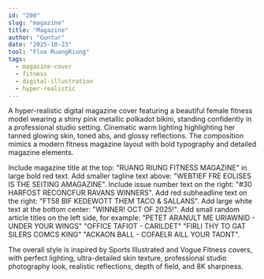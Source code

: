 ```yaml
---
id: "200"
slug: "magazine"
title: "Magazine"
author: "Guntur"
date: "2025-10-23"
tool: "Flux RuangRiung"
tags:
  - magazine-cover
  - fitness
  - digital-illustration
  - hyper-realistic
---
```


A hyper-realistic digital magazine cover featuring a beautiful female fitness model wearing a shiny pink metallic polkadot bikini, standing confidently in a professional studio setting. Cinematic warm lighting highlighting her tanned glowing skin, toned abs, and glossy reflections. The composition mimics a modern fitness magazine layout with bold typography and detailed magazine elements.

Include magazine title at the top: "RUANG RIUNG FITNESS MAGAZINE" in large bold red text.
Add smaller tagline text above: "WEBTIEF FRE EOLISES IS THE SEITING AMAGAZINE".
Include issue number text on the right: "#30 HARFOST RECONCFUR RAVANS WINNERS".
Add red subheadline text on the right: "FT58 BIF KEDEWOTT THEM TACO & SALLANS".
Add large white text at the bottom center: "WINNER!  OCT OF 2025!".
Add small random article titles on the left side, for example:
"PETET ARANULT ME URIAWNID - UNDER YOUR WINGS"
"OFFICE TAFIOT - CARILDET"
"FIRLI THY TO GAT SILERS COMCS KING"
"ACKAON BALL - COFAELR AILL YOUR TAONT".

The overall style is inspired by Sports Illustrated and Vogue Fitness covers, with perfect lighting, ultra-detailed skin texture, professional studio photography look, realistic reflections, depth of field, and 8K sharpness.
